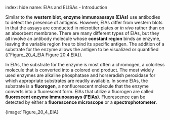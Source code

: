 index: hide
name: EIAs and ELISAs - Introduction

Similar to the  **western blot**,  **enzyme immunoassays (EIAs)** use antibodies to detect the presence of antigens. However, EIAs differ from western blots in that the assays are conducted in microtiter plates or  *in vivo* rather than on an absorbent membrane. There are many different types of EIAs, but they all involve an antibody molecule whose  **constant region** binds an enzyme, leaving the variable region free to bind its specific antigen. The addition of a substrate for the enzyme allows the antigen to be visualized or quantified ({'Figure_20_4_EIA Figure 20.4.EIA}).

In EIAs, the substrate for the enzyme is most often a chromogen, a colorless molecule that is converted into a colored end product. The most widely used enzymes are alkaline phosphatase and horseradish peroxidase for which appropriate substrates are readily available. In some EIAs, the substrate is a  **fluorogen**, a nonfluorescent molecule that the enzyme converts into a fluorescent form. EIAs that utilize a fluorogen are called  **fluorescent enzyme immunoassays (FEIAs)**. Fluorescence can be detected by either a  **fluorescence microscope** or a  **spectrophotometer**.


{image:'Figure_20_4_EIA}
        
